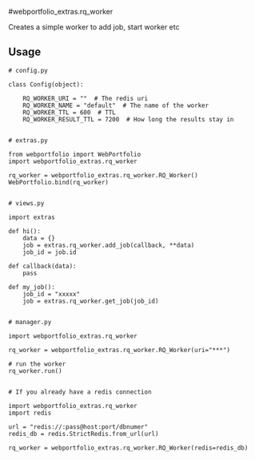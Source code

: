 #webportfolio_extras.rq_worker

Creates a simple worker to add job, start worker etc

## Usage

    # config.py
    
    class Config(object):
        
        RQ_WORKER_URI = ""  # The redis uri
        RQ_WORKER_NAME = "default"  # The name of the worker
        RQ_WORKER_TTL = 600  # TTL
        RQ_WORKER_RESULT_TTL = 7200  # How long the results stay in
    
    
    # extras.py
    
    from webportfolio import WebPortfolio
    import webportfolio_extras.rq_worker
    
    rq_worker = webportfolio_extras.rq_worker.RQ_Worker()
    WebPortfolio.bind(rq_worker)
    
   
    # views.py
    
    import extras
            
    def hi():
        data = {}
        job = extras.rq_worker.add_job(callback, **data)
        job_id = job.id
        
    def callback(data):
        pass
        
    def my_job():
        job_id = "xxxxx"
        job = extras.rq_worker.get_job(job_id)
        
        
    # manager.py
    
    import webportfolio_extras.rq_worker
    
    rq_worker = webportfolio_extras.rq_worker.RQ_Worker(uri="***")
  
    # run the worker
    rq_worker.run()
    
    
    # If you already have a redis connection 
    
    import webportfolio_extras.rq_worker
    import redis 
    
    url = "redis://:pass@host:port/dbnumer"
    redis_db = redis.StrictRedis.from_url(url)
    
    rq_worker = webportfolio_extras.rq_worker.RQ_Worker(redis=redis_db)